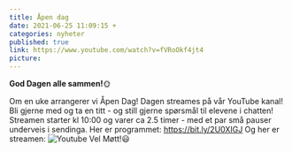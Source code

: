 ```yaml
---
title: Åpen dag
date: 2021-06-25 11:09:15 +
categories: nyheter
published: true
link: https://www.youtube.com/watch?v=fVRoOkf4jt4
picture: 
---
```


**God Dagen alle sammen!**🌞

Om en uke arrangerer vi Åpen Dag!
Dagen streames på vår YouTube kanal!
Bli gjerne med og ta en titt - og still gjerne spørsmål til elevene i chatten!
Streamen starter kl 10:00 og varer ca 2.5 timer - med et par små pauser underveis i sendinga.
Her er programmet: https://bit.ly/2U0XIGJ
Og her er streamen: ![Youtube](https://www.youtube.com/watch?v=fVRoOkf4jt4)
Vel Møtt!😃